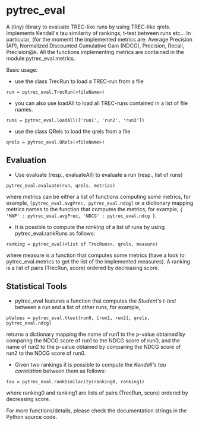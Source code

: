pytrec_eval
===========

A (tiny) library to evaluate TREC-like runs by using TREC-like qrels. 
Implements Kendall's tau similarity of rankings, t-test between runs etc…
In particular, (for the moment) the implemented metrics are: Average Precision (AP), Normalized Discounted Cumulative Gain (NDCG), Precision, Recall, Precision@k.
All the functions implementing metrics are contained in the module pytrec_eval.metrics.

Basic usage:

* use the class TrecRun to load a TREC-run from a file

`run = pytrec_eval.TrecRun(<fileName>)`


* you can also use loadAll to load all TREC-runs contained in a list of file names.

`runs = pytrec_eval.loadAll(['run1', 'run2', 'run3'])`


* use the class QRels to load the qrels from a file

`qrels = pytrec_eval.QRels(<fileName>)`


Evaluation
----------

* Use evaluate (resp., evaluateAll) to evaluate a run (resp., list of runs)

`pytrec_eval.evaluate(run, qrels, metrics)`

where metrics can be either a list of functions computing some metrics, for example, 
`[pytrec_eval.avgPrec, pytrec_eval.ndcg]`
or a dictionary mapping metrics names to the function that computes the metrics, for example,
`{ 'MAP' : pytrec_eval.avgPrec, 'NDCG' : pytrec_eval.ndcg }`.


* It is possible to compute the *ranking* of a list of runs by using pytrec_eval.rankRuns as follows:

`ranking = pytrec_eval(<list of TrecRuns>, qrels, measure)`

where measure is a function that computes some metrics (have a look to pytrec_eval.metrics to get the list of the implemented measures). 
A ranking is a list of pairs (TrecRun, score) ordered by decreasing score.


Statistical Tools
-----------------

* pytrec_eval features a function that computes the *Student's t-test* between a run and a list of other runs, for example, 

`pValues = pytrec_eval.ttest(run0, [run1, run2], qrels, pytrec_eval.ndcg)`

returns a dictionary mapping the name of run1 to the p-value obtained by comparing the NDCG score of run1 to the NDCG score of run0, and the name of run2 to the p-value obtained by comparing the NDCG score of run2 to the NDCG score of run0. 


* Given two rankings it is possible to compute the *Kendall's tau correlation* between them as follows:

`tau = pytrec_eval.rankSimilarity(ranking0, ranking1)`

where ranking0 and ranking1 are lists of pairs (TrecRun, score) ordered by decreasing score.


For more functions/details, please check the documentation strings in the Python source code. 
